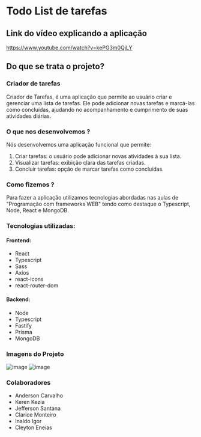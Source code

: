 # Todo List de tarefas
## Link do vídeo explicando a aplicação
https://www.youtube.com/watch?v=kePG3m0QjLY
## Do que se trata o projeto?
### Criador de tarefas
Criador de Tarefas, é uma aplicação que permite ao usuário criar e gerenciar uma lista de tarefas. Ele pode adicionar novas tarefas e marcá-las como concluídas, ajudando no acompanhamento e cumprimento de suas atividades diárias.

### O que nos desenvolvemos ?
Nós desenvolvemos uma aplicação funcional que permite:
1. Criar tarefas: o usuário pode adicionar novas atividades à sua lista.
2. Visualizar tarefas: exibição clara das tarefas criadas.
3. Concluir tarefas: opção de marcar tarefas como concluídas.

### Como fizemos ?
Para fazer a aplicação utilizamos tecnologias abordadas nas aulas de "Programação com frameworks WEB" tendo como destaque o Typescript, Node, React e MongoDB.
### Tecnologias utilizadas:
#### Frontend:
* React
* Typescript
* Sass
* Axios
* react-icons
* react-router-dom
#### Backend:
* Node
* Typescript
* Fastify
* Prisma
* MongoDB

### Imagens do Projeto
![image](https://github.com/user-attachments/assets/f811bc15-6ced-4fb0-8317-35486ff5eb2f)
![image](https://github.com/user-attachments/assets/5f0c006b-31d1-4061-b830-e0d1f09a3567)


### Colaboradores 
* Anderson Carvalho
* Keren Kezia
* Jefferson Santana
* Clarice Monteiro
* Inaldo Igor
* Cleyton Eneias


